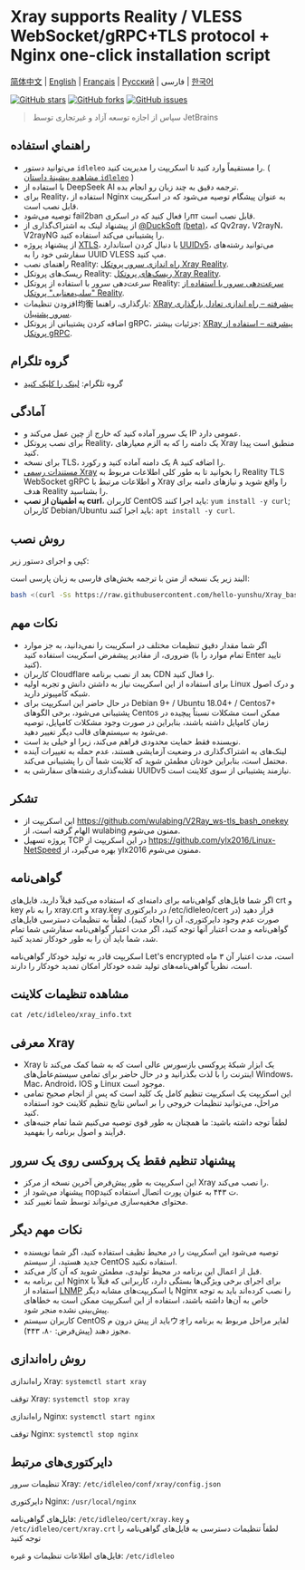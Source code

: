 # Xray supports Reality / VLESS WebSocket/gRPC+TLS protocol + Nginx one-click installation script

[简体中文](/README.md) | [English](/languages/en/README.md) | [Français](/languages/fr/README.md) | [Русский](/languages/ru/README.md) | فارسی | [한국어](/languages/ko/README.md)

[![GitHub stars](https://img.shields.io/github/stars/hello-yunshu/Xray_bash_onekey?color=%230885ce)](https://github.com/hello-yunshu/Xray_bash_onekey/stargazers) [![GitHub forks](https://img.shields.io/github/forks/hello-yunshu/Xray_bash_onekey?color=%230885ce)](https://github.com/hello-yunshu/Xray_bash_onekey/network) [![GitHub issues](https://img.shields.io/github/issues/hello-yunshu/Xray_bash_onekey)](https://github.com/hello-yunshu/Xray_bash_onekey/issues)

> سپاس از اجازه توسعه آزاد و غیرتجاری توسط JetBrains

## راهنماي استفاده

* می‌توانید دستور `idleleo` را مستقیماً وارد کنید تا اسکریپت را مدیریت کنید. ( [مشاهده پیشینهٔ داستان `idleleo`](https://github.com/hello-yunshu/Xray_bash_onekey/wiki/Backstory#%D8%B1%D8%A7%D9%87-%D9%81%D8%B1%D8%A7%D9%85%D9%88%D8%B4%DA%A9%D9%86%D9%86%D8%AF%D9%87-%D8%A7%D9%84%D9%87%DB%8C-%D8%AF%D8%A7%D8%B3%D8%AA%D8%A7%D9%86-idleleo) )
* با استفاده از DeepSeek AI ترجمه دقیق به چند زبان رو انجام بده.
* برای Reality، استفاده از Nginx به عنوان پیشگام توصیه می‌شود که در اسکریبت قابل نصب است.
* توصیه می‌شود fail2ban را فعال کنید که در اسکریпт قابل نصب است.
* از پیشنهاد لینک به اشتراک‌گذاری از [@DuckSoft](https://github.com/DuckSoft) [(beta)](https://github.com/XTLS/Xray-core/issues/91)، که Qv2ray، V2rayN، V2rayNG را پشتیبانی می‌کند استفاده کنید.
* از پیشنهاد پروژه [XTLS](https://github.com/XTLS/Xray-core/issues/158)، با دنبال کردن استاندارد [UUIDv5](https://tools.ietf.org/html/rfc4122#section-4.3)، می‌توانید رشته‌های سفارشی خود را به UUID VLESS مپ کنید.
* راهنمای نصب Reality: [راه اندازی سرور پروتکل Xray Reality](https://hey.run/archives/da-jian-xray-reality-xie-yi-fu-wu-qi).
* ریسک‌های پروتکل Reality: [ریسک‌های پروتکل Xray Reality](https://hey.run/archives/reality-xie-yi-de-feng-xian).
* سرعت‌دهی سرور با استفاده از پروتکل Reality: [سرعت‌دهی سرور با استفاده از "سلب‌معنایی" پروتکل Reality](https://hey.run/archives/use-reality).
* افزودن تنظیمات均衡 بارگذاری، راهنما: [XRay پیشرفته – راه اندازی تعادل بارگذاری سرور پشتیبان](https://hey.run/archives/xrayjin-jie-wan-fa---da-jian-hou-duan-fu-wu-qi-fu-zai-jun-heng).
* اضافه کردن پشتیبانی از پروتکل gRPC، جزئیات بیشتر: [XRay پیشرفته – استفاده از پروتکل gRPC](https://hey.run/archives/xrayjin-jie-wan-fa---shi-yong-grpcxie-yi).

## گروه تلگرام

* گروه تلگرام: [لینک را کلیک کنید](https://t.me/+48VSqv7xIIFmZDZl)

## آمادگی

* یک سرور آماده کنید که خارج از چین عمل می‌کند و IP عمومی دارد.
* برای نصب پروتکل Reality، یک دامنه را که به الزم معیارهای Xray منطبق است پیدا کنید.
* برای نسخه TLS، یک دامنه آماده کنید و رکورد A را اضافه کنید.
* [مستندات رسمی Xray](https://xtls.github.io) را بخوانید تا به طور کلی اطلاعات مربوط به Reality TLS WebSocket gRPC و اطلاعات مرتبط با Xray را واقع شوید و نیازهای دامنه برای هدف Reality را بشناسید.
* **به اطمینان از نصب curl**، کاربران CentOS باید اجرا کنند: `yum install -y curl`; کاربران Debian/Ubuntu باید اجرا کنند: `apt install -y curl`.

## روش نصب

کپی و اجرای دستور زیر:

البند زیر یک نسخه از متن با ترجمه بخش‌های فارسی به زبان پارسی است:

``` bash
bash <(curl -Ss https://raw.githubusercontent.com/hello-yunshu/Xray_bash_onekey/main/install.sh)
```

## نکات مهم

* اگر شما مقدار دقیق تنظیمات مختلف در اسکریبت را نمی‌دانید، به جز موارد ضروری، از مقادیر پیشفرض اسکریبت استفاده کنید (تمام موارد را با Enter تایید کنید).
* کاربران Cloudflare بعد از نصب برنامه CDN را فعال کنید.
* برای استفاده از این اسکریبت نیاز به داشتن دانش و تجربه اولیه Linux و درک اصول شبکه کامپیوتر دارید.
* در حال حاضر این اسکریپت برای Debian 9+ / Ubuntu 18.04+ / Centos7+ پشتیبانی می‌شود، برخی الگوهای Centos ممکن است مشکلات نسبتاً پیچیده در زمان کامپایل داشته باشند، بنابراین در صورت وجود مشکلات کامپایل، توصیه می‌شود به سیستم‌های قالب دیگر تغییر دهید.
* نویسنده فقط حمایت محدودی فراهم می‌کند، زیرا او خیلی بد است.
* لینک‌های به اشتراک‌گذاری در وضعیت آزمایشی هستند، عدم حمله به تغییرات آینده محتمل است، بنابراین خودتان مطمئن شوید که کلاینت شما آن را پشتیبانی می‌کند.
* نقشه‌گذاری رشته‌های سفارشی به UUIDv5 نیازمند پشتیبانی از سوی کلاینت است.

## تشکر

* این اسکریپت از <https://github.com/wulabing/V2Ray_ws-tls_bash_onekey> الهام گرفته است، از wulabing ممنون می‌شوم.
* پروژه تسهیل TCP در این اسکریپت از <https://github.com/ylx2016/Linux-NetSpeed> بهره می‌گیرد، از ylx2016 ممنون می‌شوم.

## گواهی‌نامه

اگر شما فایل‌های گواهی‌نامه برای دامنه‌ای که استفاده می‌کنید قبلاً دارید، فایل‌های crt و key را به نام xray.crt و xray.key در دایرکتوری /etc/idleleo/cert قرار دهید (در صورت عدم وجود دایرکتوری، آن را ایجاد کنید)، لطفاً به تنظیمات دسترسی فایل‌های گواهی‌نامه و مدت اعتبار آنها توجه کنید، اگر مدت اعتبار گواهی‌نامه سفارشی شما تمام شد، شما باید آن را به طور خودکار تمدید کنید.

اسکریپت قادر به تولید خودکار گواهی‌نامه Let's encrypted است، مدت اعتبار آن ۳ ماه است، نظریاً گواهی‌نامه‌های تولید شده خودکار امکان تمدید خودکار را دارند.

## مشاهده تنظیمات کلاینت

`cat /etc/idleleo/xray_info.txt`

## معرفی Xray

* Xray یک ابزار شبکهٔ پروکسی باز‌سورس عالی است که به شما کمک می‌کند تا اینترنت را با لذت بگذرانید و در حال حاضر برای تمامی سیستم‌عامل‌های Windows، Mac، Android، IOS و Linux موجود است.
* این اسکریپت یک اسکریپت تنظیم کامل یک کلید است که پس از انجام صحیح تمامی مراحل، می‌توانید تنظیمات خروجی را بر اساس نتایج تنظیم کلاینت خود استفاده کنید.
* لطفاً توجه داشته باشید: ما همچنان به طور قوی توصیه می‌کنیم شما تمام جنبه‌های فرآیند و اصول برنامه را بفهمید.

## پیشنهاد تنظیم فقط یک پروکسی روی یک سرور

* این اسکریپت به طور پیش‌فرض آخرین نسخه از مرکز Xray را نصب می‌کند.
* پیشنهاد می‌شود از порت ۴۴۳ به عنوان پورت اتصال استفاده کنید.
* محتوای مخفیه‌سازی می‌تواند توسط شما تغییر کند.

## نکات مهم دیگر

* توصیه می‌شود این اسکریپت را در محیط نظيف استفاده کنید، اگر شما نویسنده جدید هستید، از سیستم CentOS استفاده نکنید.
* قبل از اعمال این برنامه در محیط تولیدی، مطمئن شوید که آن کار می‌کند.
* این برنامه به Nginx برای اجرای برخی ویژگی‌ها بستگی دارد، کاربرانی که قبلاً با استفاده از [LNMP](https://lnmp.org) یا اسکریپت‌های مشابه دیگر Nginx را نصب کرده‌اند باید به توجه خاص به آن‌ها داشته باشند، استفاده از این اسکریپت ممکن است به خطاهای پیش‌بینی نشده منجر شود.
* کاربران سیستم CentOS باید از پیش درون مウォلفایر مراحل مربوط به برنامه را مجوز دهند (پیش‌فرض: ۸۰، ۴۴۳).

## روش راه‌اندازی

راه‌اندازی Xray: `systemctl start xray`

توقف Xray: `systemctl stop xray`

راه‌اندازی Nginx: `systemctl start nginx`

توقف Nginx: `systemctl stop nginx`

## دایرکتوری‌های مرتبط

تنظیمات سرور Xray: `/etc/idleleo/conf/xray/config.json`

دایرکتوری Nginx: `/usr/local/nginx`

فایل‌های گواهی‌نامه: `/etc/idleleo/cert/xray.key` و `/etc/idleleo/cert/xray.crt` لطفاً تنظیمات دسترسی به فایل‌های گواهی‌نامه را توجه کنید

فایل‌های اطلاعات تنظیمات و غیره: `/etc/idleleo`
